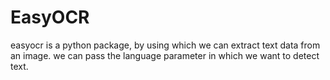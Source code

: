 # EasyOCR

easyocr is a python package, by using which we can extract text data from an image. 
we can pass the language parameter in which we want to detect text.
